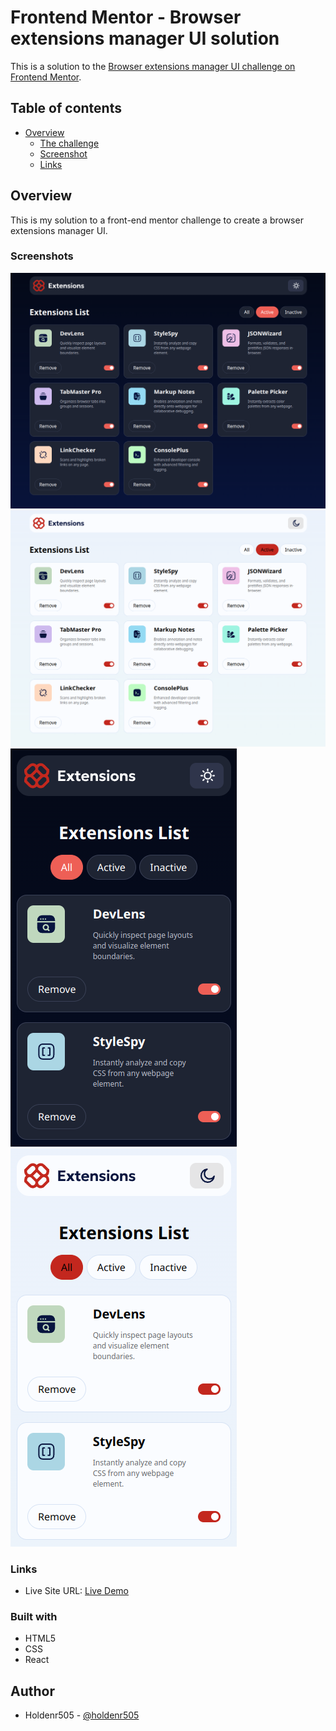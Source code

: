 # Frontend Mentor - Browser extensions manager UI solution

This is a solution to the [Browser extensions manager UI challenge on Frontend Mentor](https://www.frontendmentor.io/challenges/browser-extension-manager-ui-yNZnOfsMAp).

## Table of contents

- [Overview](#overview)
  - [The challenge](#the-challenge)
  - [Screenshot](#screenshot)
  - [Links](#links)

## Overview

This is my solution to a front-end mentor challenge to create
a browser extensions manager UI.

### Screenshots
![Desktop Dark](./screenshots/desktop-dark.png)
![Desktop Light](./screenshots/desktop-light.png)
![Mobile Dark](./screenshots/mobile-dark.png)
![Mobile Light](./screenshots/mobile-light.png)

### Links
- Live Site URL: [Live Demo](https://holdenr505.github.io/Browser-Extensions-Manager-UI)

### Built with
- HTML5
- CSS
- React

## Author
- Holdenr505 - [@holdenr505](https://www.frontendmentor.io/profile/holdenr505)